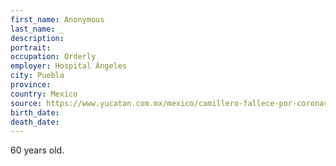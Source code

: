 ```yaml
---
first_name: Anonymous
last_name: _
description: 
portrait: 
occupation: Orderly
employer: Hospital Ángeles
city: Puebla
province: 
country: Mexico
source: https://www.yucatan.com.mx/mexico/camillero-fallece-por-coronavirus-en-puebla-contagio-a-su-familia
birth_date: 
death_date: 
---
```


60 years old.